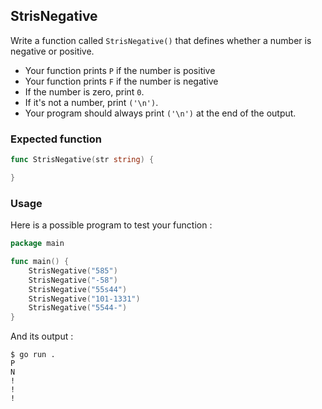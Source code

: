 ## StrisNegative

Write a function called `StrisNegative()` that defines whether a number is negative or positive.
- Your function prints `P` if the number is positive
- Your function prints `F` if the number is negative
- If the number is zero, print `0`.
- If it's not a number, print `('\n')`.
- Your program should always print `('\n')` at the end of the output.

### Expected function

```go
func StrisNegative(str string) {

}
```

### Usage

Here is a possible program to test your function :

```go
package main

func main() {
	StrisNegative("585")
	StrisNegative("-58")
	StrisNegative("55s44")
	StrisNegative("101-1331")
	StrisNegative("5544-")
}
```

And its output :

```console
$ go run .
P
N
!
!
!
```
